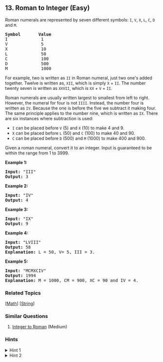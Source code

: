 <!--|This file generated by command(leetcode description); DO NOT EDIT.    |-->
<!--+----------------------------------------------------------------------+-->
<!--|@author    Openset <openset.wang@gmail.com>                           |-->
<!--|@link      https://github.com/openset                                 |-->
<!--|@home      https://github.com/openset/leetcode                        |-->
<!--+----------------------------------------------------------------------+-->

## 13. Roman to Integer (Easy)

<p>Roman numerals are represented by seven different symbols:&nbsp;<code>I</code>, <code>V</code>, <code>X</code>, <code>L</code>, <code>C</code>, <code>D</code> and <code>M</code>.</p>

<pre>
<strong>Symbol</strong>       <strong>Value</strong>
I             1
V             5
X             10
L             50
C             100
D             500
M             1000</pre>

<p>For example,&nbsp;two is written as <code>II</code>&nbsp;in Roman numeral, just two one&#39;s added together. Twelve is written as, <code>XII</code>, which is simply <code>X</code> + <code>II</code>. The number twenty seven is written as <code>XXVII</code>, which is <code>XX</code> + <code>V</code> + <code>II</code>.</p>

<p>Roman numerals are usually written largest to smallest from left to right. However, the numeral for four is not <code>IIII</code>. Instead, the number four is written as <code>IV</code>. Because the one is before the five we subtract it making four. The same principle applies to the number nine, which is written as <code>IX</code>. There are six instances where subtraction is used:</p>

<ul>
	<li><code>I</code> can be placed before <code>V</code> (5) and <code>X</code> (10) to make 4 and 9.&nbsp;</li>
	<li><code>X</code> can be placed before <code>L</code> (50) and <code>C</code> (100) to make 40 and 90.&nbsp;</li>
	<li><code>C</code> can be placed before <code>D</code> (500) and <code>M</code> (1000) to make 400 and 900.</li>
</ul>

<p>Given a roman numeral, convert it to an integer. Input is guaranteed to be within the range from 1 to 3999.</p>

<p><strong>Example 1:</strong></p>

<pre>
<strong>Input:</strong>&nbsp;&quot;III&quot;
<strong>Output:</strong> 3</pre>

<p><strong>Example 2:</strong></p>

<pre>
<strong>Input:</strong>&nbsp;&quot;IV&quot;
<strong>Output:</strong> 4</pre>

<p><strong>Example 3:</strong></p>

<pre>
<strong>Input:</strong>&nbsp;&quot;IX&quot;
<strong>Output:</strong> 9</pre>

<p><strong>Example 4:</strong></p>

<pre>
<strong>Input:</strong>&nbsp;&quot;LVIII&quot;
<strong>Output:</strong> 58
<strong>Explanation:</strong> L = 50, V= 5, III = 3.
</pre>

<p><strong>Example 5:</strong></p>

<pre>
<strong>Input:</strong>&nbsp;&quot;MCMXCIV&quot;
<strong>Output:</strong> 1994
<strong>Explanation:</strong> M = 1000, CM = 900, XC = 90 and IV = 4.</pre>

### Related Topics
  [[Math](https://github.com/openset/leetcode/tree/master/tag/math/README.md)]
  [[String](https://github.com/openset/leetcode/tree/master/tag/string/README.md)]

### Similar Questions
  1. [Integer to Roman](https://github.com/openset/leetcode/tree/master/problems/integer-to-roman) (Medium)

### Hints
<details>
<summary>Hint 1</summary>
I - 1</br>
V - 5</br>
X - 10</br>
L - 50</br>
C - 100</br>
D - 500</br>
M - 1000</br>
</details>
<details>
<summary>Hint 2</summary>
<b>Rules:</b></br>
* If I comes before V or X, subtract 1 eg: IV = 4 and IX = 9</br>
* If X comes before L or C, subtract 10 eg: XL = 40 and XC = 90</br>
* If C comes before D or M, subtract 100 eg: CD = 400 and CM = 900</br>
</details>
